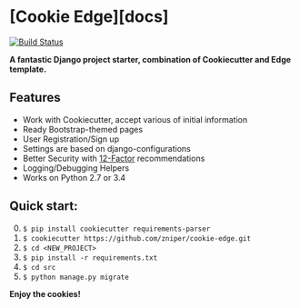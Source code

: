 # [Cookie Edge][docs]

[![Build Status](https://travis-ci.org/zniper/cookie-edge.svg?branch=master)](https://travis-ci.org/zniper/cookie-edge)

**A fantastic Django project starter, combination of Cookiecutter and Edge template.**

## Features

* Work with Cookiecutter, accept various of initial information
* Ready Bootstrap-themed pages
* User Registration/Sign up
* Settings are based on django-configurations
* Better Security with [12-Factor](http://12factor.net/) recommendations 
* Logging/Debugging Helpers
* Works on Python 2.7 or 3.4

## Quick start:

0. `$ pip install cookiecutter requirements-parser`
1. `$ cookiecutter https://github.com/zniper/cookie-edge.git`
2. `$ cd <NEW_PROJECT>`
3. `$ pip install -r requirements.txt `
4. `$ cd src`
6. `$ python manage.py migrate`

**Enjoy the cookies!**
